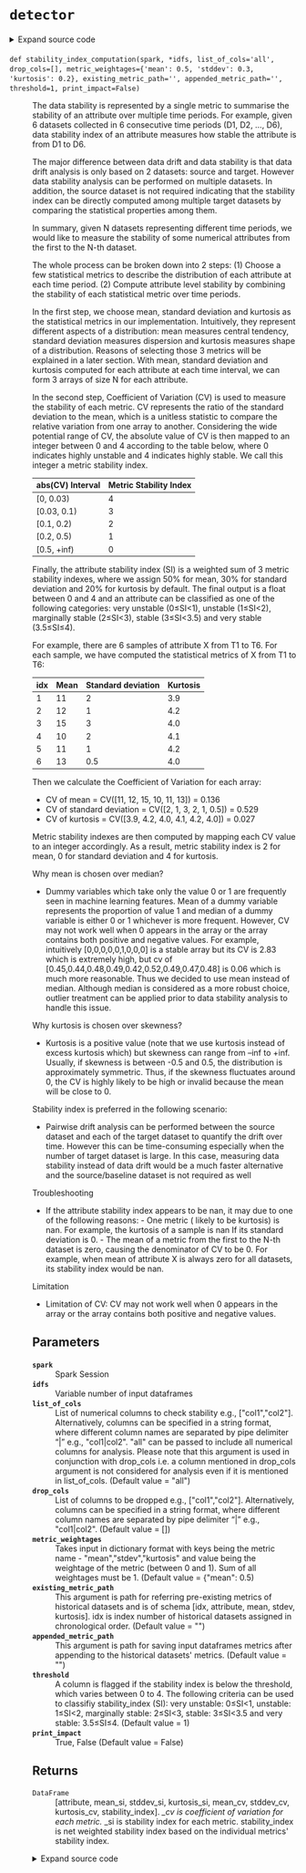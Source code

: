 # <code>detector</code>
<details class="source">
<summary>
<span>Expand source code</span>
</summary>
<pre>
```python
# coding=utf-8

from __future__ import division, print_function

import numpy as np
import pandas as pd
import pyspark
from loguru import logger
from pyspark.sql import SparkSession, DataFrame
from pyspark.sql import functions as F
from pyspark.sql import types as T
from scipy.stats import variation
import sympy as sp

from anovos.data_ingest.data_ingest import concatenate_dataset
from anovos.data_transformer.transformers import attribute_binning
from anovos.shared.utils import attributeType_segregation
from .distances import hellinger, psi, js_divergence, ks
from .validations import check_distance_method, check_list_of_columns


@check_distance_method
@check_list_of_columns
def statistics(
    spark: SparkSession,
    idf_target: DataFrame,
    idf_source: DataFrame,
    *,
    list_of_cols: list = "all",
    drop_cols: list = None,
    method_type: str = "PSI",
    bin_method: str = "equal_range",
    bin_size: int = 10,
    threshold: float = 0.1,
    pre_existing_source: bool = False,
    source_path: str = "NA",
    model_directory: str = "drift_statistics",
    print_impact: bool = False,
):
    """When the performance of a deployed machine learning model degrades in production, one potential reason is that
    the data used in training and prediction are not following the same distribution.

    Data drift mainly includes the following manifestations:

    - Covariate shift: training and test data follow different distributions. For example, An algorithm predicting
    income that is trained on younger population but tested on older population.
    - Prior probability shift: change of prior probability. For example in a spam classification problem,
    the proportion of spam emails changes from 0.2
    in training data to 0.6 in testing data.
    - Concept shift: the distribution of the target variable changes given fixed input values. For example in
    the same spam classification problem, emails tagged as spam in training data are more likely to be tagged
    as non-spam in testing data.

    In our module, we mainly focus on covariate shift detection.

    In summary, given 2 datasets, source and target datasets, we would like to quantify the drift of some numerical
    attributes from source to target datasets. The whole process can be broken down into 2 steps: (1) convert each
    attribute of interest in source and target datasets into source and target probability distributions. (2)
    calculate the statistical distance between source and target distributions for each attribute.

    In the first step, attribute_binning is firstly performed to bin the numerical attributes of the source dataset,
    which requires two input variables: bin_method and bin_size. The same binning method is applied on the target
    dataset to align two results. The probability distributions are computed by dividing the frequency of each bin by
    the total frequency.

    In the second step, 4 choices of statistical metrics are provided to measure the data drift of an attribute from
    source to target distribution: Population Stability Index (PSI), Jensen-Shannon Divergence (JSD),
    Hellinger Distance (HD) and Kolmogorov-Smirnov Distance (KS).

    They are calculated as below:
    For two discrete probability distributions *P=(p_1,…,p_k)* and *Q=(q_1,…,q_k),*

    ![https://raw.githubusercontent.com/anovos/anovos-docs/main/docs/assets/drift_stats_formulae.png](https://raw.githubusercontent.com/anovos/anovos-docs/main/docs/assets/drift_stats_formulae.png)

    A threshold can be set to flag out drifted attributes. If multiple statistical metrics have been calculated,
    an attribute will be marked as drifted if any of its statistical metric is larger than the threshold.

    This function can be used in many scenarios. For example:

    1. Attribute level data drift can be analysed together with the attribute importance of a machine learning model.
    The more important an attribute is, the more attention it needs to be given if drift presents.
    2. To analyse data drift over time, one can treat one dataset as the source / baseline dataset and multiple
    datasets as the target datasets. Drift analysis can be performed between the source dataset and each of the
    target dataset to quantify the drift over time.

    Parameters
    ----------
    spark
        Spark Session
    idf_target
        Input Dataframe
    idf_source
        Baseline/Source Dataframe. This argument is ignored if pre_existing_source is True.
    list_of_cols
        List of columns to check drift e.g., ["col1","col2"].
        Alternatively, columns can be specified in a string format,
        where different column names are separated by pipe delimiter “|” e.g., "col1|col2".
        "all" can be passed to include all (non-array) columns for analysis.
        Please note that this argument is used in conjunction with drop_cols i.e. a column mentioned in
        drop_cols argument is not considered for analysis even if it is mentioned in list_of_cols.
    drop_cols
        List of columns to be dropped e.g., ["col1","col2"].
        Alternatively, columns can be specified in a string format,
        where different column names are separated by pipe delimiter “|” e.g., "col1|col2".
    method_type
        PSI", "JSD", "HD", "KS","all".
        "all" can be passed to calculate all drift metrics.
        One or more methods can be passed in a form of list or string where different metrics are separated
        by pipe delimiter “|” e.g. ["PSI", "JSD"] or "PSI|JSD"
    bin_method
        equal_frequency", "equal_range".
        In "equal_range" method, each bin is of equal size/width and in "equal_frequency", each bin
        has equal no. of rows, though the width of bins may vary.
    bin_size
        Number of bins for creating histogram
    threshold
        A column is flagged if any drift metric is above the threshold.
    pre_existing_source
        Boolean argument – True or False. True if the drift_statistics folder (binning model &
        frequency counts for each attribute) exists already, False Otherwise.
    source_path
        If pre_existing_source is False, this argument can be used for saving the drift_statistics folder.
        The drift_statistics folder will have attribute_binning (binning model) & frequency_counts sub-folders.
        If pre_existing_source is True, this argument is path for referring the drift_statistics folder.
        Default "NA" for temporarily saving source dataset attribute_binning folder.
    model_directory
        If pre_existing_source is False, this argument can be used for saving the drift stats to folder.
        The default drift statics directory is drift_statistics folder will have attribute_binning
        If pre_existing_source is True, this argument is model_directory for referring the drift statistics dir.
        Default "drift_statistics" for temporarily saving source dataset attribute_binning folder.
    print_impact
        True, False
    spark
        type spark: SparkSession
    idf_target
        type idf_target: DataFrame
    idf_source
        type idf_source: DataFrame
    spark: SparkSession

    idf_target: DataFrame

    idf_source: DataFrame

    list_of_cols: list
         (Default value = "all")
    drop_cols: list
         (Default value = None)
    method_type: str
         (Default value = "PSI")
    bin_method: str
         (Default value = "equal_range")
    bin_size: int
         (Default value = 10)
    threshold: float
         (Default value = 0.1)
    pre_existing_source: bool
         (Default value = False)
    source_path: str
         (Default value = "NA")
    model_directory: str
         (Default value = "drift_statistics")
    print_impact: bool
         (Default value = False)

    Returns
    -------
    DataFrame
        [attribute, *metric, flagged]
        Number of columns will be dependent on method argument. There will be one column for each drift method/metric.

    """
    drop_cols = drop_cols or []
    num_cols = attributeType_segregation(idf_target.select(list_of_cols))[0]

    if not pre_existing_source:
        source_bin = attribute_binning(
            spark,
            idf_source,
            list_of_cols=num_cols,
            method_type=bin_method,
            bin_size=bin_size,
            pre_existing_model=False,
            model_path=source_path + "/" + model_directory,
        )
        source_bin.persist(pyspark.StorageLevel.MEMORY_AND_DISK).count()

    target_bin = attribute_binning(
        spark,
        idf_target,
        list_of_cols=num_cols,
        method_type=bin_method,
        bin_size=bin_size,
        pre_existing_model=True,
        model_path=source_path + "/" + model_directory,
    )

    target_bin.persist(pyspark.StorageLevel.MEMORY_AND_DISK).count()
    result = {"attribute": [], "flagged": []}

    for method in method_type:
        result[method] = []

    for i in list_of_cols:
        if pre_existing_source:
            x = spark.read.csv(
                source_path + "/" + model_directory + "/frequency_counts/" + i,
                header=True,
                inferSchema=True,
            )
        else:
            x = (
                source_bin.groupBy(i)
                .agg((F.count(i) / idf_source.count()).alias("p"))
                .fillna(-1)
            )
            x.coalesce(1).write.csv(
                source_path + "/" + model_directory + "/frequency_counts/" + i,
                header=True,
                mode="overwrite",
            )

        y = (
            target_bin.groupBy(i)
            .agg((F.count(i) / idf_target.count()).alias("q"))
            .fillna(-1)
        )

        xy = (
            x.join(y, i, "full_outer")
            .fillna(0.0001, subset=["p", "q"])
            .replace(0, 0.0001)
            .orderBy(i)
        )
        p = np.array(xy.select("p").rdd.flatMap(lambda x: x).collect())
        q = np.array(xy.select("q").rdd.flatMap(lambda x: x).collect())

        result["attribute"].append(i)
        counter = 0

        for idx, method in enumerate(method_type):
            drift_function = {
                "PSI": psi,
                "JSD": js_divergence,
                "HD": hellinger,
                "KS": ks,
            }
            metric = float(round(drift_function[method](p, q), 4))
            result[method].append(metric)
            if counter == 0:
                if metric > threshold:
                    result["flagged"].append(1)
                    counter = 1
            if (idx == (len(method_type) - 1)) & (counter == 0):
                result["flagged"].append(0)

    odf = (
        spark.createDataFrame(
            pd.DataFrame.from_dict(result, orient="index").transpose()
        )
        .select(["attribute"] + method_type + ["flagged"])
        .orderBy(F.desc("flagged"))
    )

    if print_impact:
        logger.info("All Attributes:")
        odf.show(len(list_of_cols))
        logger.info("Attributes meeting Data Drift threshold:")
        drift = odf.where(F.col("flagged") == 1)
        drift.show(drift.count())

    return odf


def stability_index_computation(
    spark,
    *idfs,
    list_of_cols="all",
    drop_cols=[],
    metric_weightages={"mean": 0.5, "stddev": 0.3, "kurtosis": 0.2},
    existing_metric_path="",
    appended_metric_path="",
    threshold=1,
    print_impact=False,
):
    """The data stability is represented by a single metric to summarise the stability of an attribute over multiple
    time periods. For example, given 6 datasets collected in 6 consecutive time periods (D1, D2, …, D6),
    data stability index of an attribute measures how stable the attribute is from D1 to D6.

    The major difference between data drift and data stability is that data drift analysis is only based on 2
    datasets: source and target. However data stability analysis can be performed on multiple datasets. In addition,
    the source dataset is not required indicating that the stability index can be directly computed among multiple
    target datasets by comparing the statistical properties among them.

    In summary, given N datasets representing different time periods, we would like to measure the stability of some
    numerical attributes from the first to the N-th dataset.

    The whole process can be broken down into 2 steps: (1) Choose a few statistical metrics to describe the
    distribution of each attribute at each time period. (2) Compute attribute level stability by combining the
    stability of each statistical metric over time periods.

    In the first step, we choose mean, standard deviation and kurtosis as the statistical metrics in our
    implementation. Intuitively, they represent different aspects of a distribution: mean measures central tendency,
    standard deviation measures dispersion and kurtosis measures shape of a distribution. Reasons of selecting those
    3 metrics will be explained in a later section. With mean, standard deviation and kurtosis computed for each
    attribute at each time interval, we can form 3 arrays of size N for each attribute.

    In the second step, Coefficient of Variation (CV) is used to measure the stability of each metric. CV represents
    the ratio of the standard deviation to the mean, which is a unitless statistic to compare the relative variation
    from one array to another. Considering the wide potential range of CV, the absolute value of CV is then mapped to
    an integer between 0 and 4 according to the table below, where 0 indicates highly unstable and 4 indicates highly
    stable. We call this integer a metric stability index.

    | abs(CV) Interval | Metric Stability Index |
    |------------------|------------------------|
    | [0, 0.03)        | 4                      |
    | [0.03, 0.1)      | 3                      |
    | [0.1, 0.2)       | 2                      |
    | [0.2, 0.5)       | 1                      |
    | [0.5, +inf)      | 0                      |


    Finally, the attribute stability index (SI) is a weighted sum of 3 metric stability indexes, where we assign 50%
    for mean, 30% for standard deviation and 20% for kurtosis by default. The final output is a float between 0 and 4 and an
    attribute can be classified as one of the following categories: very unstable (0≤SI<1), unstable (1≤SI<2),
    marginally stable (2≤SI<3), stable (3≤SI<3.5) and very stable (3.5≤SI≤4).

    For example, there are 6 samples of attribute X from T1 to T6. For each sample, we have computed the statistical
    metrics of X from T1 to T6:

    | idx | Mean | Standard deviation | Kurtosis |
    |-----|------|--------------------|----------|
    | 1   | 11   | 2                  | 3.9      |
    | 2   | 12   | 1                  | 4.2      |
    | 3   | 15   | 3                  | 4.0      |
    | 4   | 10   | 2                  | 4.1      |
    | 5   | 11   | 1                  | 4.2      |
    | 6   | 13   | 0.5                | 4.0      |

    Then we calculate the Coefficient of Variation for each array:

    - CV of mean = CV([11, 12, 15, 10, 11, 13]) = 0.136
    - CV of standard deviation = CV([2, 1, 3, 2, 1, 0.5]) = 0.529
    - CV of kurtosis = CV([3.9, 4.2, 4.0, 4.1, 4.2, 4.0]) = 0.027

    Metric stability indexes are then computed by mapping each CV value to an integer accordingly. As a result,
    metric stability index is 2 for mean, 0 for standard deviation and 4 for kurtosis.

    Why mean is chosen over median?

    - Dummy variables which take only the value 0 or 1 are frequently seen in machine learning features. Mean of a
    dummy variable represents the proportion of value 1 and median of a dummy variable is either 0 or 1 whichever is
    more frequent. However, CV may not work well when 0 appears in the array or the array contains both positive and
    negative values. For example, intuitively [0,0,0,0,0,1,0,0,0] is a stable array but its CV is 2.83 which is
    extremely high, but cv of [0.45,0.44,0.48,0.49,0.42,0.52,0.49,0.47,0.48] is 0.06 which is much more reasonable.
    Thus we decided to use mean instead of median. Although median is considered as a more robust choice,
    outlier treatment can be applied prior to data stability analysis to handle this issue.

    Why kurtosis is chosen over skewness?

    - Kurtosis is a positive value (note that we use kurtosis instead of excess kurtosis which) but skewness can
    range from –inf to +inf. Usually, if skewness is between -0.5 and 0.5, the distribution is approximately
    symmetric. Thus, if the skewness fluctuates around 0, the CV is highly likely to be high or invalid because the
    mean will be close to 0.

    Stability index is preferred in the following scenario:

    - Pairwise drift analysis can be performed between the source dataset and each of the target dataset to quantify
    the drift over time. However this can be time-consuming especially when the number of target dataset is large. In
    this case, measuring data stability instead of data drift would be a much faster alternative and the
    source/baseline dataset is not required as well

    Troubleshooting

    - If the attribute stability index appears to be nan, it may due to one of the following reasons: - One metric (
    likely to be kurtosis) is nan. For example, the kurtosis of a sample is nan If its standard deviation is 0. - The
    mean of a metric from the first to the N-th dataset is zero, causing the denominator of CV to be 0. For example,
    when mean of attribute X is always zero for all datasets, its stability index would be nan.

    Limitation

    - Limitation of CV: CV may not work well when 0 appears in the array or the array contains both positive and
    negative values.

    Parameters
    ----------
    spark
        Spark Session
    idfs
        Variable number of input dataframes
    list_of_cols
        List of numerical columns to check stability e.g., ["col1","col2"].
        Alternatively, columns can be specified in a string format,
        where different column names are separated by pipe delimiter “|” e.g., "col1|col2".
        "all" can be passed to include all numerical columns for analysis.
        Please note that this argument is used in conjunction with drop_cols i.e. a column mentioned in
        drop_cols argument is not considered for analysis even if it is mentioned in list_of_cols. (Default value = "all")
    drop_cols
        List of columns to be dropped e.g., ["col1","col2"].
        Alternatively, columns can be specified in a string format,
        where different column names are separated by pipe delimiter “|” e.g., "col1|col2". (Default value = [])
    metric_weightages
        Takes input in dictionary format with keys being the metric name - "mean","stdev","kurtosis"
        and value being the weightage of the metric (between 0 and 1). Sum of all weightages must be 1.
         (Default value = {"mean": 0.5)
    existing_metric_path
        This argument is path for referring pre-existing metrics of historical datasets and is
        of schema [idx, attribute, mean, stdev, kurtosis].
        idx is index number of historical datasets assigned in chronological order. (Default value = "")
    appended_metric_path
        This argument is path for saving input dataframes metrics after appending to the
        historical datasets' metrics. (Default value = "")
    threshold
        A column is flagged if the stability index is below the threshold, which varies between 0 to 4.
        The following criteria can be used to classifiy stability_index (SI): very unstable: 0≤SI<1,
        unstable: 1≤SI<2, marginally stable: 2≤SI<3, stable: 3≤SI<3.5 and very stable: 3.5≤SI≤4. (Default value = 1)
    print_impact
        True, False (Default value = False)


    Returns
    -------
    DataFrame
        [attribute, mean_si, stddev_si, kurtosis_si, mean_cv, stddev_cv, kurtosis_cv, stability_index].
        *_cv is coefficient of variation for each metric. *_si is stability index for each metric.
        stability_index is net weighted stability index based on the individual metrics' stability index.

    """

    num_cols = attributeType_segregation(idfs[0])[0]
    if list_of_cols == "all":
        list_of_cols = num_cols
    if isinstance(list_of_cols, str):
        list_of_cols = [x.strip() for x in list_of_cols.split("|")]
    if isinstance(drop_cols, str):
        drop_cols = [x.strip() for x in drop_cols.split("|")]

    list_of_cols = list(set([e for e in list_of_cols if e not in drop_cols]))

    if any(x not in num_cols for x in list_of_cols) | (len(list_of_cols) == 0):
        raise TypeError("Invalid input for Column(s)")

    if (
        round(
            metric_weightages.get("mean", 0)
            + metric_weightages.get("stddev", 0)
            + metric_weightages.get("kurtosis", 0),
            3,
        )
        != 1
    ):
        raise ValueError(
            "Invalid input for metric weightages. Either metric name is incorrect or sum of metric weightages is not 1.0"
        )

    if existing_metric_path:
        existing_metric_df = spark.read.csv(
            existing_metric_path, header=True, inferSchema=True
        )
        dfs_count = existing_metric_df.select(F.max(F.col("idx"))).first()[0]
    else:
        schema = T.StructType(
            [
                T.StructField("idx", T.IntegerType(), True),
                T.StructField("attribute", T.StringType(), True),
                T.StructField("mean", T.DoubleType(), True),
                T.StructField("stddev", T.DoubleType(), True),
                T.StructField("kurtosis", T.DoubleType(), True),
            ]
        )
        existing_metric_df = spark.sparkContext.emptyRDD().toDF(schema)
        dfs_count = 0

    metric_ls = []
    for idf in idfs:
        for i in list_of_cols:
            mean, stddev, kurtosis = idf.select(
                F.mean(i), F.stddev(i), F.kurtosis(i)
            ).first()
            metric_ls.append(
                [dfs_count + 1, i, mean, stddev, kurtosis + 3.0 if kurtosis else None]
            )
        dfs_count += 1

    new_metric_df = spark.createDataFrame(
        metric_ls, schema=("idx", "attribute", "mean", "stddev", "kurtosis")
    )
    appended_metric_df = concatenate_dataset(existing_metric_df, new_metric_df)

    if appended_metric_path:
        appended_metric_df.coalesce(1).write.csv(
            appended_metric_path, header=True, mode="overwrite"
        )

    result = []
    for i in list_of_cols:
        i_output = [i]
        for metric in ["mean", "stddev", "kurtosis"]:
            metric_stats = (
                appended_metric_df.where(F.col("attribute") == i)
                .orderBy("idx")
                .select(metric)
                .fillna(np.nan)
                .rdd.flatMap(list)
                .collect()
            )
            metric_cv = round(float(variation([a for a in metric_stats])), 4) or None
            i_output.append(metric_cv)
        result.append(i_output)

    schema = T.StructType(
        [
            T.StructField("attribute", T.StringType(), True),
            T.StructField("mean_cv", T.FloatType(), True),
            T.StructField("stddev_cv", T.FloatType(), True),
            T.StructField("kurtosis_cv", T.FloatType(), True),
        ]
    )

    odf = spark.createDataFrame(result, schema=schema)

    def score_cv(cv, thresholds=[0.03, 0.1, 0.2, 0.5]):
        """

        Parameters
        ----------
        cv

        thresholds

        Returns
        -------

        """
        if cv is None:
            return None
        else:
            cv = abs(cv)
            stability_index = [4, 3, 2, 1, 0]
            for i, thresh in enumerate(thresholds):
                if cv < thresh:
                    return stability_index[i]
            return stability_index[-1]

    f_score_cv = F.udf(score_cv, T.IntegerType())

    odf = (
        odf.replace(np.nan, None)
        .withColumn("mean_si", f_score_cv(F.col("mean_cv")))
        .withColumn("stddev_si", f_score_cv(F.col("stddev_cv")))
        .withColumn("kurtosis_si", f_score_cv(F.col("kurtosis_cv")))
        .withColumn(
            "stability_index",
            F.round(
                (
                    F.col("mean_si") * metric_weightages.get("mean", 0)
                    + F.col("stddev_si") * metric_weightages.get("stddev", 0)
                    + F.col("kurtosis_si") * metric_weightages.get("kurtosis", 0)
                ),
                4,
            ),
        )
        .withColumn(
            "flagged",
            F.when(
                (F.col("stability_index") < threshold)
                | (F.col("stability_index").isNull()),
                1,
            ).otherwise(0),
        )
    )

    if print_impact:
        logger.info("All Attributes:")
        odf.show(len(list_of_cols))
        logger.info("Potential Unstable Attributes:")
        unstable = odf.where(F.col("flagged") == 1)
        unstable.show(unstable.count())

    return odf


def feature_stability_estimation(
    spark,
    attribute_stats,
    attribute_transformation,
    metric_weightages={"mean": 0.5, "stddev": 0.3, "kurtosis": 0.2},
    threshold=1,
    print_impact=False,
):
    """
    This function is able to estimate the stability index of a new feature composed of certain attributes whose
    stability metrics are known. For example, the new feature F can be expressed as F = g(X1, X2, …, Xn),
    where X1, X2, …, Xn represent different attributes and g represents the transformation function.
    The most straightforward way is to generate the new feature for all periods and calculate its stability index.
    However, it requires reading all historical data again which can be unrealistic for large datasets.
    Thus, the objective of this function is to estimate feature stability index without reading historical data.

    One example can be the following scenario: we have attributes A and B, we have their respective stability
    statistics from T1 to T7. At T7 we realise we need to generate a new feature: A/B, but we don’t have
    statistics metrics of A/B from T1 to T6 and this is where this function can be applied to generate an
    estimation without reading datasets from T1 to T6.

    The estimation can be broken down into 3 steps.
    1. Estimate mean and stddev for the new feature based on attribute metrics (no existing resource found to
    estimate Feature kurtosis). Estimated mean and stddev are generated for each time period using the
    formula below according to [1]:
    ![feature_stability_formulae.png](https://raw.githubusercontent.com/anovos/anovos-docs/main/docs/assets/feature_stability_formulae.png)
    2. Calculate Coefficient of variation (CV) for estimated feature mean and stddev. Each CV can be then mapped
    to an integer between 0 and 4 to generate the metric stability index.
    3. Similar to the attribute stability index, each metric is assigned a weightage between 0 and 1, where the
    default values are 50 for mean, 30% for standard deviation and 20% for kurtosis. Because we are unable to
    generate kurtosis stability index, its minimum and maximum possible values (0 and 4) are used to output a
    range for global stability index (GSI):
        * Lower bound of GSI = 0.5∗mean stability index + 0.3∗stddev stability index + 0.2 ∗ 𝟎
        * Upper bound of GSI = 0.5∗mean stability index + 0.3∗stddev stability index + 0.2 ∗ 𝟒

    [1] Benaroya, H., Han, S. M., & Nagurka, M. (2005). Probability models in engineering and science (Vol. 192, pp. 168-169). CRC press.

    Parameters
    ----------
    spark
        Spark Session
    attribute_stats
        Spark dataframe. The intermediate dataframe saved by running function
        stabilityIndex_computation with schema [idx, attribute, mean, stddev, kurtosis].
        It should contain all the attributes used in argument attribute_transformation.
    attribute_transformation
        Takes input in dictionary format: each key-value combination represents one
        new feature. Each key is a string containing all the attributes involved in
        the new feature seperated by '|'. Each value is the transformation of the
        attributes in string. For example, {'X|Y|Z': 'X**2+Y/Z', 'A': 'log(A)'}
    metric_weightages
        Takes input in dictionary format with keys being the metric name - "mean","stdev","kurtosis"
        and value being the weightage of the metric (between 0 and 1). Sum of all weightages must be 1. (Default value = {"mean": 0.5)
    threshold
        A column is flagged if the stability index is below the threshold, which varies between 0 and 4.
        The following criteria can be used to classify stability_index (SI): very unstable: 0≤SI<1,
        unstable: 1≤SI<2, marginally stable: 2≤SI<3, stable: 3≤SI<3.5 and very stable: 3.5≤SI≤4. (Default value = 1)
    print_impact
        True, False (Default value = False)

    Returns
    -------
    DataFrame
        [feature_formula, mean_cv, stddev_cv, mean_si, stddev_si, stability_index_lower_bound,
        stability_index_upper_bound, flagged_lower, flagged_upper].
        *_cv is coefficient of variation for each metric. *_si is stability index for each metric.
        stability_index_lower_bound and stability_index_upper_bound form a range for estimated stability index.
        flagged_lower and flagged_upper indicate whether the feature is potentially unstable based on the lower
        and upper bounds for stability index.

    """

    def stats_estimation(attributes, transformation, mean, stddev):
        """

        Parameters
        ----------
        attributes

        transformation

        mean

        stddev


        Returns
        -------

        """
        attribute_means = list(zip(attributes, mean))
        first_dev = []
        second_dev = []
        est_mean = 0
        est_var = 0
        for attr, s in zip(attributes, stddev):
            first_dev = sp.diff(transformation, attr)
            second_dev = sp.diff(transformation, attr, 2)

            est_mean += s**2 * second_dev.subs(attribute_means) / 2
            est_var += s**2 * (first_dev.subs(attribute_means)) ** 2

        transformation = sp.parse_expr(transformation)
        est_mean += transformation.subs(attribute_means)

        return [float(est_mean), float(est_var)]

    f_stats_estimation = F.udf(stats_estimation, T.ArrayType(T.FloatType()))

    index = (
        attribute_stats.select("idx")
        .distinct()
        .orderBy("idx")
        .rdd.flatMap(list)
        .collect()
    )
    attribute_names = list(attribute_transformation.keys())
    transformations = list(attribute_transformation.values())

    feature_metric = []
    for attributes, transformation in zip(attribute_names, transformations):
        attributes = [x.strip() for x in attributes.split("|")]
        for idx in index:
            attr_mean_list, attr_stddev_list = [], []
            for attr in attributes:
                df_temp = attribute_stats.where(
                    (F.col("idx") == idx) & (F.col("attribute") == attr)
                )
                if df_temp.count() == 0:
                    raise TypeError(
                        "Invalid input for attribute_stats: all involved attributes must have available statistics across all time periods (idx)"
                    )
                attr_mean_list.append(
                    df_temp.select("mean").rdd.flatMap(lambda x: x).collect()[0]
                )
                attr_stddev_list.append(
                    df_temp.select("stddev").rdd.flatMap(lambda x: x).collect()[0]
                )
            feature_metric.append(
                [idx, transformation, attributes, attr_mean_list, attr_stddev_list]
            )

    schema = T.StructType(
        [
            T.StructField("idx", T.IntegerType(), True),
            T.StructField("transformation", T.StringType(), True),
            T.StructField("attributes", T.ArrayType(T.StringType()), True),
            T.StructField("attr_mean_list", T.ArrayType(T.FloatType()), True),
            T.StructField("attr_stddev_list", T.ArrayType(T.FloatType()), True),
        ]
    )

    df_feature_metric = (
        spark.createDataFrame(feature_metric, schema=schema)
        .withColumn(
            "est_feature_stats",
            f_stats_estimation(
                "attributes", "transformation", "attr_mean_list", "attr_stddev_list"
            ),
        )
        .withColumn("est_feature_mean", F.col("est_feature_stats")[0])
        .withColumn("est_feature_stddev", F.sqrt(F.col("est_feature_stats")[1]))
        .select(
            "idx",
            "attributes",
            "transformation",
            "est_feature_mean",
            "est_feature_stddev",
        )
    )

    output = []
    for idx, i in enumerate(transformations):
        i_output = [i]
        for metric in ["est_feature_mean", "est_feature_stddev"]:
            metric_stats = (
                df_feature_metric.where(F.col("transformation") == i)
                .orderBy("idx")
                .select(metric)
                .fillna(np.nan)
                .rdd.flatMap(list)
                .collect()
            )
            metric_cv = round(float(variation([a for a in metric_stats])), 4) or None
            i_output.append(metric_cv)
        output.append(i_output)

    schema = T.StructType(
        [
            T.StructField("feature_formula", T.StringType(), True),
            T.StructField("mean_cv", T.FloatType(), True),
            T.StructField("stddev_cv", T.FloatType(), True),
        ]
    )

    odf = spark.createDataFrame(output, schema=schema)

    def score_cv(cv, thresholds=[0.03, 0.1, 0.2, 0.5]):
        """

        Parameters
        ----------
        cv

        thresholds

        Returns
        -------

        """
        if cv is None:
            return None
        else:
            cv = abs(cv)
            stability_index = [4, 3, 2, 1, 0]
            for i, thresh in enumerate(thresholds):
                if cv < thresh:
                    return stability_index[i]
            return stability_index[-1]

    f_score_cv = F.udf(score_cv, T.IntegerType())

    odf = (
        odf.replace(np.nan, None)
        .withColumn("mean_si", f_score_cv(F.col("mean_cv")))
        .withColumn("stddev_si", f_score_cv(F.col("stddev_cv")))
        .withColumn(
            "stability_index_lower_bound",
            F.round(
                F.col("mean_si") * metric_weightages.get("mean", 0)
                + F.col("stddev_si") * metric_weightages.get("stddev", 0),
                4,
            ),
        )
        .withColumn(
            "stability_index_upper_bound",
            F.round(
                F.col("stability_index_lower_bound")
                + 4 * metric_weightages.get("kurtosis", 0),
                4,
            ),
        )
        .withColumn(
            "flagged_lower",
            F.when(
                (F.col("stability_index_lower_bound") < threshold)
                | (F.col("stability_index_lower_bound").isNull()),
                1,
            ).otherwise(0),
        )
        .withColumn(
            "flagged_upper",
            F.when(
                (F.col("stability_index_upper_bound") < threshold)
                | (F.col("stability_index_upper_bound").isNull()),
                1,
            ).otherwise(0),
        )
    )

    if print_impact:
        logger.info("All Features:")
        odf.show(len(attribute_names), False)
        logger.info(
            "Potential Unstable Features Identified by Both Lower and Upper Bounds:"
        )
        unstable = odf.where(F.col("flagged_upper") == 1)
        unstable.show(unstable.count())

    return odf
```
</pre>
</details>
## Functions
<dl>
<dt id="anovos.drift.detector.feature_stability_estimation"><code class="name flex hljs csharp">
<span class="k">def</span> <span class="nf"><span class="ident">feature_stability_estimation</span></span>(<span class="n">spark, attribute_stats, attribute_transformation, metric_weightages={'mean': 0.5, 'stddev': 0.3, 'kurtosis': 0.2}, threshold=1, print_impact=False)</span>
</code></dt>
<dd>
<div class="desc"><p>This function is able to estimate the stability index of a new feature composed of certain attributes whose
stability metrics are known. For example, the new feature F can be expressed as F = g(X1, X2, …, Xn),
where X1, X2, …, Xn represent different attributes and g represents the transformation function.
The most straightforward way is to generate the new feature for all periods and calculate its stability index.
However, it requires reading all historical data again which can be unrealistic for large datasets.
Thus, the objective of this function is to estimate feature stability index without reading historical data.</p>
<p>One example can be the following scenario: we have attributes A and B, we have their respective stability
statistics from T1 to T7. At T7 we realise we need to generate a new feature: A/B, but we don’t have
statistics metrics of A/B from T1 to T6 and this is where this function can be applied to generate an
estimation without reading datasets from T1 to T6.</p>
<p>The estimation can be broken down into 3 steps.
1. Estimate mean and stddev for the new feature based on attribute metrics (no existing resource found to
estimate Feature kurtosis). Estimated mean and stddev are generated for each time period using the
formula below according to [1]:
<img alt="feature_stability_formulae.png" src="https://raw.githubusercontent.com/anovos/anovos-docs/main/docs/assets/feature_stability_formulae.png">
2. Calculate Coefficient of variation (CV) for estimated feature mean and stddev. Each CV can be then mapped
to an integer between 0 and 4 to generate the metric stability index.
3. Similar to the attribute stability index, each metric is assigned a weightage between 0 and 1, where the
default values are 50 for mean, 30% for standard deviation and 20% for kurtosis. Because we are unable to
generate kurtosis stability index, its minimum and maximum possible values (0 and 4) are used to output a
range for global stability index (GSI):
* Lower bound of GSI = 0.5∗mean stability index + 0.3∗stddev stability index + 0.2 ∗ 𝟎
* Upper bound of GSI = 0.5∗mean stability index + 0.3∗stddev stability index + 0.2 ∗ 𝟒</p>
<p>[1] Benaroya, H., Han, S. M., &amp; Nagurka, M. (2005). Probability models in engineering and science (Vol. 192, pp. 168-169). CRC press.</p>
<h2 id="parameters">Parameters</h2>
<dl>
<dt><strong><code>spark</code></strong></dt>
<dd>Spark Session</dd>
<dt><strong><code>attribute_stats</code></strong></dt>
<dd>Spark dataframe. The intermediate dataframe saved by running function
stabilityIndex_computation with schema [idx, attribute, mean, stddev, kurtosis].
It should contain all the attributes used in argument attribute_transformation.</dd>
<dt><strong><code>attribute_transformation</code></strong></dt>
<dd>Takes input in dictionary format: each key-value combination represents one
new feature. Each key is a string containing all the attributes involved in
the new feature seperated by '|'. Each value is the transformation of the
attributes in string. For example, {'X|Y|Z': 'X**2+Y/Z', 'A': 'log(A)'}</dd>
<dt><strong><code>metric_weightages</code></strong></dt>
<dd>Takes input in dictionary format with keys being the metric name - "mean","stdev","kurtosis"
and value being the weightage of the metric (between 0 and 1). Sum of all weightages must be 1. (Default value = {"mean": 0.5)</dd>
<dt><strong><code>threshold</code></strong></dt>
<dd>A column is flagged if the stability index is below the threshold, which varies between 0 and 4.
The following criteria can be used to classify stability_index (SI): very unstable: 0≤SI&lt;1,
unstable: 1≤SI&lt;2, marginally stable: 2≤SI&lt;3, stable: 3≤SI&lt;3.5 and very stable: 3.5≤SI≤4. (Default value = 1)</dd>
<dt><strong><code>print_impact</code></strong></dt>
<dd>True, False (Default value = False)</dd>
</dl>
<h2 id="returns">Returns</h2>
<dl>
<dt><code>DataFrame</code></dt>
<dd>[feature_formula, mean_cv, stddev_cv, mean_si, stddev_si, stability_index_lower_bound,
stability_index_upper_bound, flagged_lower, flagged_upper].
<em>_cv is coefficient of variation for each metric. </em>_si is stability index for each metric.
stability_index_lower_bound and stability_index_upper_bound form a range for estimated stability index.
flagged_lower and flagged_upper indicate whether the feature is potentially unstable based on the lower
and upper bounds for stability index.</dd>
</dl></div>
<details class="source">
<summary>
<span>Expand source code</span>
</summary>
<pre>
```python
def feature_stability_estimation(
    spark,
    attribute_stats,
    attribute_transformation,
    metric_weightages={"mean": 0.5, "stddev": 0.3, "kurtosis": 0.2},
    threshold=1,
    print_impact=False,
):
    """
    This function is able to estimate the stability index of a new feature composed of certain attributes whose
    stability metrics are known. For example, the new feature F can be expressed as F = g(X1, X2, …, Xn),
    where X1, X2, …, Xn represent different attributes and g represents the transformation function.
    The most straightforward way is to generate the new feature for all periods and calculate its stability index.
    However, it requires reading all historical data again which can be unrealistic for large datasets.
    Thus, the objective of this function is to estimate feature stability index without reading historical data.

    One example can be the following scenario: we have attributes A and B, we have their respective stability
    statistics from T1 to T7. At T7 we realise we need to generate a new feature: A/B, but we don’t have
    statistics metrics of A/B from T1 to T6 and this is where this function can be applied to generate an
    estimation without reading datasets from T1 to T6.

    The estimation can be broken down into 3 steps.
    1. Estimate mean and stddev for the new feature based on attribute metrics (no existing resource found to
    estimate Feature kurtosis). Estimated mean and stddev are generated for each time period using the
    formula below according to [1]:
    ![feature_stability_formulae.png](https://raw.githubusercontent.com/anovos/anovos-docs/main/docs/assets/feature_stability_formulae.png)
    2. Calculate Coefficient of variation (CV) for estimated feature mean and stddev. Each CV can be then mapped
    to an integer between 0 and 4 to generate the metric stability index.
    3. Similar to the attribute stability index, each metric is assigned a weightage between 0 and 1, where the
    default values are 50 for mean, 30% for standard deviation and 20% for kurtosis. Because we are unable to
    generate kurtosis stability index, its minimum and maximum possible values (0 and 4) are used to output a
    range for global stability index (GSI):
        * Lower bound of GSI = 0.5∗mean stability index + 0.3∗stddev stability index + 0.2 ∗ 𝟎
        * Upper bound of GSI = 0.5∗mean stability index + 0.3∗stddev stability index + 0.2 ∗ 𝟒

    [1] Benaroya, H., Han, S. M., & Nagurka, M. (2005). Probability models in engineering and science (Vol. 192, pp. 168-169). CRC press.

    Parameters
    ----------
    spark
        Spark Session
    attribute_stats
        Spark dataframe. The intermediate dataframe saved by running function
        stabilityIndex_computation with schema [idx, attribute, mean, stddev, kurtosis].
        It should contain all the attributes used in argument attribute_transformation.
    attribute_transformation
        Takes input in dictionary format: each key-value combination represents one
        new feature. Each key is a string containing all the attributes involved in
        the new feature seperated by '|'. Each value is the transformation of the
        attributes in string. For example, {'X|Y|Z': 'X**2+Y/Z', 'A': 'log(A)'}
    metric_weightages
        Takes input in dictionary format with keys being the metric name - "mean","stdev","kurtosis"
        and value being the weightage of the metric (between 0 and 1). Sum of all weightages must be 1. (Default value = {"mean": 0.5)
    threshold
        A column is flagged if the stability index is below the threshold, which varies between 0 and 4.
        The following criteria can be used to classify stability_index (SI): very unstable: 0≤SI<1,
        unstable: 1≤SI<2, marginally stable: 2≤SI<3, stable: 3≤SI<3.5 and very stable: 3.5≤SI≤4. (Default value = 1)
    print_impact
        True, False (Default value = False)

    Returns
    -------
    DataFrame
        [feature_formula, mean_cv, stddev_cv, mean_si, stddev_si, stability_index_lower_bound,
        stability_index_upper_bound, flagged_lower, flagged_upper].
        *_cv is coefficient of variation for each metric. *_si is stability index for each metric.
        stability_index_lower_bound and stability_index_upper_bound form a range for estimated stability index.
        flagged_lower and flagged_upper indicate whether the feature is potentially unstable based on the lower
        and upper bounds for stability index.

    """

    def stats_estimation(attributes, transformation, mean, stddev):
        """

        Parameters
        ----------
        attributes

        transformation

        mean

        stddev


        Returns
        -------

        """
        attribute_means = list(zip(attributes, mean))
        first_dev = []
        second_dev = []
        est_mean = 0
        est_var = 0
        for attr, s in zip(attributes, stddev):
            first_dev = sp.diff(transformation, attr)
            second_dev = sp.diff(transformation, attr, 2)

            est_mean += s**2 * second_dev.subs(attribute_means) / 2
            est_var += s**2 * (first_dev.subs(attribute_means)) ** 2

        transformation = sp.parse_expr(transformation)
        est_mean += transformation.subs(attribute_means)

        return [float(est_mean), float(est_var)]

    f_stats_estimation = F.udf(stats_estimation, T.ArrayType(T.FloatType()))

    index = (
        attribute_stats.select("idx")
        .distinct()
        .orderBy("idx")
        .rdd.flatMap(list)
        .collect()
    )
    attribute_names = list(attribute_transformation.keys())
    transformations = list(attribute_transformation.values())

    feature_metric = []
    for attributes, transformation in zip(attribute_names, transformations):
        attributes = [x.strip() for x in attributes.split("|")]
        for idx in index:
            attr_mean_list, attr_stddev_list = [], []
            for attr in attributes:
                df_temp = attribute_stats.where(
                    (F.col("idx") == idx) & (F.col("attribute") == attr)
                )
                if df_temp.count() == 0:
                    raise TypeError(
                        "Invalid input for attribute_stats: all involved attributes must have available statistics across all time periods (idx)"
                    )
                attr_mean_list.append(
                    df_temp.select("mean").rdd.flatMap(lambda x: x).collect()[0]
                )
                attr_stddev_list.append(
                    df_temp.select("stddev").rdd.flatMap(lambda x: x).collect()[0]
                )
            feature_metric.append(
                [idx, transformation, attributes, attr_mean_list, attr_stddev_list]
            )

    schema = T.StructType(
        [
            T.StructField("idx", T.IntegerType(), True),
            T.StructField("transformation", T.StringType(), True),
            T.StructField("attributes", T.ArrayType(T.StringType()), True),
            T.StructField("attr_mean_list", T.ArrayType(T.FloatType()), True),
            T.StructField("attr_stddev_list", T.ArrayType(T.FloatType()), True),
        ]
    )

    df_feature_metric = (
        spark.createDataFrame(feature_metric, schema=schema)
        .withColumn(
            "est_feature_stats",
            f_stats_estimation(
                "attributes", "transformation", "attr_mean_list", "attr_stddev_list"
            ),
        )
        .withColumn("est_feature_mean", F.col("est_feature_stats")[0])
        .withColumn("est_feature_stddev", F.sqrt(F.col("est_feature_stats")[1]))
        .select(
            "idx",
            "attributes",
            "transformation",
            "est_feature_mean",
            "est_feature_stddev",
        )
    )

    output = []
    for idx, i in enumerate(transformations):
        i_output = [i]
        for metric in ["est_feature_mean", "est_feature_stddev"]:
            metric_stats = (
                df_feature_metric.where(F.col("transformation") == i)
                .orderBy("idx")
                .select(metric)
                .fillna(np.nan)
                .rdd.flatMap(list)
                .collect()
            )
            metric_cv = round(float(variation([a for a in metric_stats])), 4) or None
            i_output.append(metric_cv)
        output.append(i_output)

    schema = T.StructType(
        [
            T.StructField("feature_formula", T.StringType(), True),
            T.StructField("mean_cv", T.FloatType(), True),
            T.StructField("stddev_cv", T.FloatType(), True),
        ]
    )

    odf = spark.createDataFrame(output, schema=schema)

    def score_cv(cv, thresholds=[0.03, 0.1, 0.2, 0.5]):
        """

        Parameters
        ----------
        cv

        thresholds

        Returns
        -------

        """
        if cv is None:
            return None
        else:
            cv = abs(cv)
            stability_index = [4, 3, 2, 1, 0]
            for i, thresh in enumerate(thresholds):
                if cv < thresh:
                    return stability_index[i]
            return stability_index[-1]

    f_score_cv = F.udf(score_cv, T.IntegerType())

    odf = (
        odf.replace(np.nan, None)
        .withColumn("mean_si", f_score_cv(F.col("mean_cv")))
        .withColumn("stddev_si", f_score_cv(F.col("stddev_cv")))
        .withColumn(
            "stability_index_lower_bound",
            F.round(
                F.col("mean_si") * metric_weightages.get("mean", 0)
                + F.col("stddev_si") * metric_weightages.get("stddev", 0),
                4,
            ),
        )
        .withColumn(
            "stability_index_upper_bound",
            F.round(
                F.col("stability_index_lower_bound")
                + 4 * metric_weightages.get("kurtosis", 0),
                4,
            ),
        )
        .withColumn(
            "flagged_lower",
            F.when(
                (F.col("stability_index_lower_bound") < threshold)
                | (F.col("stability_index_lower_bound").isNull()),
                1,
            ).otherwise(0),
        )
        .withColumn(
            "flagged_upper",
            F.when(
                (F.col("stability_index_upper_bound") < threshold)
                | (F.col("stability_index_upper_bound").isNull()),
                1,
            ).otherwise(0),
        )
    )

    if print_impact:
        logger.info("All Features:")
        odf.show(len(attribute_names), False)
        logger.info(
            "Potential Unstable Features Identified by Both Lower and Upper Bounds:"
        )
        unstable = odf.where(F.col("flagged_upper") == 1)
        unstable.show(unstable.count())

    return odf
```
</pre>
</details>
</dd>
<dt id="anovos.drift.detector.stability_index_computation"><code class="name flex hljs csharp">
<span class="k">def</span> <span class="nf"><span class="ident">stability_index_computation</span></span>(<span class="n">spark, *idfs, list_of_cols='all', drop_cols=[], metric_weightages={'mean': 0.5, 'stddev': 0.3, 'kurtosis': 0.2}, existing_metric_path='', appended_metric_path='', threshold=1, print_impact=False)</span>
</code></dt>
<dd>
<div class="desc"><p>The data stability is represented by a single metric to summarise the stability of an attribute over multiple
time periods. For example, given 6 datasets collected in 6 consecutive time periods (D1, D2, …, D6),
data stability index of an attribute measures how stable the attribute is from D1 to D6.</p>
<p>The major difference between data drift and data stability is that data drift analysis is only based on 2
datasets: source and target. However data stability analysis can be performed on multiple datasets. In addition,
the source dataset is not required indicating that the stability index can be directly computed among multiple
target datasets by comparing the statistical properties among them.</p>
<p>In summary, given N datasets representing different time periods, we would like to measure the stability of some
numerical attributes from the first to the N-th dataset.</p>
<p>The whole process can be broken down into 2 steps: (1) Choose a few statistical metrics to describe the
distribution of each attribute at each time period. (2) Compute attribute level stability by combining the
stability of each statistical metric over time periods.</p>
<p>In the first step, we choose mean, standard deviation and kurtosis as the statistical metrics in our
implementation. Intuitively, they represent different aspects of a distribution: mean measures central tendency,
standard deviation measures dispersion and kurtosis measures shape of a distribution. Reasons of selecting those
3 metrics will be explained in a later section. With mean, standard deviation and kurtosis computed for each
attribute at each time interval, we can form 3 arrays of size N for each attribute.</p>
<p>In the second step, Coefficient of Variation (CV) is used to measure the stability of each metric. CV represents
the ratio of the standard deviation to the mean, which is a unitless statistic to compare the relative variation
from one array to another. Considering the wide potential range of CV, the absolute value of CV is then mapped to
an integer between 0 and 4 according to the table below, where 0 indicates highly unstable and 4 indicates highly
stable. We call this integer a metric stability index.</p>
<table>
<thead>
<tr>
<th>abs(CV) Interval</th>
<th>Metric Stability Index</th>
</tr>
</thead>
<tbody>
<tr>
<td>[0, 0.03)</td>
<td>4</td>
</tr>
<tr>
<td>[0.03, 0.1)</td>
<td>3</td>
</tr>
<tr>
<td>[0.1, 0.2)</td>
<td>2</td>
</tr>
<tr>
<td>[0.2, 0.5)</td>
<td>1</td>
</tr>
<tr>
<td>[0.5, +inf)</td>
<td>0</td>
</tr>
</tbody>
</table>
<p>Finally, the attribute stability index (SI) is a weighted sum of 3 metric stability indexes, where we assign 50%
for mean, 30% for standard deviation and 20% for kurtosis by default. The final output is a float between 0 and 4 and an
attribute can be classified as one of the following categories: very unstable (0≤SI&lt;1), unstable (1≤SI&lt;2),
marginally stable (2≤SI&lt;3), stable (3≤SI&lt;3.5) and very stable (3.5≤SI≤4).</p>
<p>For example, there are 6 samples of attribute X from T1 to T6. For each sample, we have computed the statistical
metrics of X from T1 to T6:</p>
<table>
<thead>
<tr>
<th>idx</th>
<th>Mean</th>
<th>Standard deviation</th>
<th>Kurtosis</th>
</tr>
</thead>
<tbody>
<tr>
<td>1</td>
<td>11</td>
<td>2</td>
<td>3.9</td>
</tr>
<tr>
<td>2</td>
<td>12</td>
<td>1</td>
<td>4.2</td>
</tr>
<tr>
<td>3</td>
<td>15</td>
<td>3</td>
<td>4.0</td>
</tr>
<tr>
<td>4</td>
<td>10</td>
<td>2</td>
<td>4.1</td>
</tr>
<tr>
<td>5</td>
<td>11</td>
<td>1</td>
<td>4.2</td>
</tr>
<tr>
<td>6</td>
<td>13</td>
<td>0.5</td>
<td>4.0</td>
</tr>
</tbody>
</table>
<p>Then we calculate the Coefficient of Variation for each array:</p>
<ul>
<li>CV of mean = CV([11, 12, 15, 10, 11, 13]) = 0.136</li>
<li>CV of standard deviation = CV([2, 1, 3, 2, 1, 0.5]) = 0.529</li>
<li>CV of kurtosis = CV([3.9, 4.2, 4.0, 4.1, 4.2, 4.0]) = 0.027</li>
</ul>
<p>Metric stability indexes are then computed by mapping each CV value to an integer accordingly. As a result,
metric stability index is 2 for mean, 0 for standard deviation and 4 for kurtosis.</p>
<p>Why mean is chosen over median?</p>
<ul>
<li>Dummy variables which take only the value 0 or 1 are frequently seen in machine learning features. Mean of a
dummy variable represents the proportion of value 1 and median of a dummy variable is either 0 or 1 whichever is
more frequent. However, CV may not work well when 0 appears in the array or the array contains both positive and
negative values. For example, intuitively [0,0,0,0,0,1,0,0,0] is a stable array but its CV is 2.83 which is
extremely high, but cv of [0.45,0.44,0.48,0.49,0.42,0.52,0.49,0.47,0.48] is 0.06 which is much more reasonable.
Thus we decided to use mean instead of median. Although median is considered as a more robust choice,
outlier treatment can be applied prior to data stability analysis to handle this issue.</li>
</ul>
<p>Why kurtosis is chosen over skewness?</p>
<ul>
<li>Kurtosis is a positive value (note that we use kurtosis instead of excess kurtosis which) but skewness can
range from –inf to +inf. Usually, if skewness is between -0.5 and 0.5, the distribution is approximately
symmetric. Thus, if the skewness fluctuates around 0, the CV is highly likely to be high or invalid because the
mean will be close to 0.</li>
</ul>
<p>Stability index is preferred in the following scenario:</p>
<ul>
<li>Pairwise drift analysis can be performed between the source dataset and each of the target dataset to quantify
the drift over time. However this can be time-consuming especially when the number of target dataset is large. In
this case, measuring data stability instead of data drift would be a much faster alternative and the
source/baseline dataset is not required as well</li>
</ul>
<p>Troubleshooting</p>
<ul>
<li>If the attribute stability index appears to be nan, it may due to one of the following reasons: - One metric (
likely to be kurtosis) is nan. For example, the kurtosis of a sample is nan If its standard deviation is 0. - The
mean of a metric from the first to the N-th dataset is zero, causing the denominator of CV to be 0. For example,
when mean of attribute X is always zero for all datasets, its stability index would be nan.</li>
</ul>
<p>Limitation</p>
<ul>
<li>Limitation of CV: CV may not work well when 0 appears in the array or the array contains both positive and
negative values.</li>
</ul>
<h2 id="parameters">Parameters</h2>
<dl>
<dt><strong><code>spark</code></strong></dt>
<dd>Spark Session</dd>
<dt><strong><code>idfs</code></strong></dt>
<dd>Variable number of input dataframes</dd>
<dt><strong><code>list_of_cols</code></strong></dt>
<dd>List of numerical columns to check stability e.g., ["col1","col2"].
Alternatively, columns can be specified in a string format,
where different column names are separated by pipe delimiter “|” e.g., "col1|col2".
"all" can be passed to include all numerical columns for analysis.
Please note that this argument is used in conjunction with drop_cols i.e. a column mentioned in
drop_cols argument is not considered for analysis even if it is mentioned in list_of_cols. (Default value = "all")</dd>
<dt><strong><code>drop_cols</code></strong></dt>
<dd>List of columns to be dropped e.g., ["col1","col2"].
Alternatively, columns can be specified in a string format,
where different column names are separated by pipe delimiter “|” e.g., "col1|col2". (Default value = [])</dd>
<dt><strong><code>metric_weightages</code></strong></dt>
<dd>Takes input in dictionary format with keys being the metric name - "mean","stdev","kurtosis"
and value being the weightage of the metric (between 0 and 1). Sum of all weightages must be 1.
(Default value = {"mean": 0.5)</dd>
<dt><strong><code>existing_metric_path</code></strong></dt>
<dd>This argument is path for referring pre-existing metrics of historical datasets and is
of schema [idx, attribute, mean, stdev, kurtosis].
idx is index number of historical datasets assigned in chronological order. (Default value = "")</dd>
<dt><strong><code>appended_metric_path</code></strong></dt>
<dd>This argument is path for saving input dataframes metrics after appending to the
historical datasets' metrics. (Default value = "")</dd>
<dt><strong><code>threshold</code></strong></dt>
<dd>A column is flagged if the stability index is below the threshold, which varies between 0 to 4.
The following criteria can be used to classifiy stability_index (SI): very unstable: 0≤SI&lt;1,
unstable: 1≤SI&lt;2, marginally stable: 2≤SI&lt;3, stable: 3≤SI&lt;3.5 and very stable: 3.5≤SI≤4. (Default value = 1)</dd>
<dt><strong><code>print_impact</code></strong></dt>
<dd>True, False (Default value = False)</dd>
</dl>
<h2 id="returns">Returns</h2>
<dl>
<dt><code>DataFrame</code></dt>
<dd>[attribute, mean_si, stddev_si, kurtosis_si, mean_cv, stddev_cv, kurtosis_cv, stability_index].
<em>_cv is coefficient of variation for each metric. </em>_si is stability index for each metric.
stability_index is net weighted stability index based on the individual metrics' stability index.</dd>
</dl></div>
<details class="source">
<summary>
<span>Expand source code</span>
</summary>
<pre>
```python
def stability_index_computation(
    spark,
    *idfs,
    list_of_cols="all",
    drop_cols=[],
    metric_weightages={"mean": 0.5, "stddev": 0.3, "kurtosis": 0.2},
    existing_metric_path="",
    appended_metric_path="",
    threshold=1,
    print_impact=False,
):
    """The data stability is represented by a single metric to summarise the stability of an attribute over multiple
    time periods. For example, given 6 datasets collected in 6 consecutive time periods (D1, D2, …, D6),
    data stability index of an attribute measures how stable the attribute is from D1 to D6.

    The major difference between data drift and data stability is that data drift analysis is only based on 2
    datasets: source and target. However data stability analysis can be performed on multiple datasets. In addition,
    the source dataset is not required indicating that the stability index can be directly computed among multiple
    target datasets by comparing the statistical properties among them.

    In summary, given N datasets representing different time periods, we would like to measure the stability of some
    numerical attributes from the first to the N-th dataset.

    The whole process can be broken down into 2 steps: (1) Choose a few statistical metrics to describe the
    distribution of each attribute at each time period. (2) Compute attribute level stability by combining the
    stability of each statistical metric over time periods.

    In the first step, we choose mean, standard deviation and kurtosis as the statistical metrics in our
    implementation. Intuitively, they represent different aspects of a distribution: mean measures central tendency,
    standard deviation measures dispersion and kurtosis measures shape of a distribution. Reasons of selecting those
    3 metrics will be explained in a later section. With mean, standard deviation and kurtosis computed for each
    attribute at each time interval, we can form 3 arrays of size N for each attribute.

    In the second step, Coefficient of Variation (CV) is used to measure the stability of each metric. CV represents
    the ratio of the standard deviation to the mean, which is a unitless statistic to compare the relative variation
    from one array to another. Considering the wide potential range of CV, the absolute value of CV is then mapped to
    an integer between 0 and 4 according to the table below, where 0 indicates highly unstable and 4 indicates highly
    stable. We call this integer a metric stability index.

    | abs(CV) Interval | Metric Stability Index |
    |------------------|------------------------|
    | [0, 0.03)        | 4                      |
    | [0.03, 0.1)      | 3                      |
    | [0.1, 0.2)       | 2                      |
    | [0.2, 0.5)       | 1                      |
    | [0.5, +inf)      | 0                      |


    Finally, the attribute stability index (SI) is a weighted sum of 3 metric stability indexes, where we assign 50%
    for mean, 30% for standard deviation and 20% for kurtosis by default. The final output is a float between 0 and 4 and an
    attribute can be classified as one of the following categories: very unstable (0≤SI<1), unstable (1≤SI<2),
    marginally stable (2≤SI<3), stable (3≤SI<3.5) and very stable (3.5≤SI≤4).

    For example, there are 6 samples of attribute X from T1 to T6. For each sample, we have computed the statistical
    metrics of X from T1 to T6:

    | idx | Mean | Standard deviation | Kurtosis |
    |-----|------|--------------------|----------|
    | 1   | 11   | 2                  | 3.9      |
    | 2   | 12   | 1                  | 4.2      |
    | 3   | 15   | 3                  | 4.0      |
    | 4   | 10   | 2                  | 4.1      |
    | 5   | 11   | 1                  | 4.2      |
    | 6   | 13   | 0.5                | 4.0      |

    Then we calculate the Coefficient of Variation for each array:

    - CV of mean = CV([11, 12, 15, 10, 11, 13]) = 0.136
    - CV of standard deviation = CV([2, 1, 3, 2, 1, 0.5]) = 0.529
    - CV of kurtosis = CV([3.9, 4.2, 4.0, 4.1, 4.2, 4.0]) = 0.027

    Metric stability indexes are then computed by mapping each CV value to an integer accordingly. As a result,
    metric stability index is 2 for mean, 0 for standard deviation and 4 for kurtosis.

    Why mean is chosen over median?

    - Dummy variables which take only the value 0 or 1 are frequently seen in machine learning features. Mean of a
    dummy variable represents the proportion of value 1 and median of a dummy variable is either 0 or 1 whichever is
    more frequent. However, CV may not work well when 0 appears in the array or the array contains both positive and
    negative values. For example, intuitively [0,0,0,0,0,1,0,0,0] is a stable array but its CV is 2.83 which is
    extremely high, but cv of [0.45,0.44,0.48,0.49,0.42,0.52,0.49,0.47,0.48] is 0.06 which is much more reasonable.
    Thus we decided to use mean instead of median. Although median is considered as a more robust choice,
    outlier treatment can be applied prior to data stability analysis to handle this issue.

    Why kurtosis is chosen over skewness?

    - Kurtosis is a positive value (note that we use kurtosis instead of excess kurtosis which) but skewness can
    range from –inf to +inf. Usually, if skewness is between -0.5 and 0.5, the distribution is approximately
    symmetric. Thus, if the skewness fluctuates around 0, the CV is highly likely to be high or invalid because the
    mean will be close to 0.

    Stability index is preferred in the following scenario:

    - Pairwise drift analysis can be performed between the source dataset and each of the target dataset to quantify
    the drift over time. However this can be time-consuming especially when the number of target dataset is large. In
    this case, measuring data stability instead of data drift would be a much faster alternative and the
    source/baseline dataset is not required as well

    Troubleshooting

    - If the attribute stability index appears to be nan, it may due to one of the following reasons: - One metric (
    likely to be kurtosis) is nan. For example, the kurtosis of a sample is nan If its standard deviation is 0. - The
    mean of a metric from the first to the N-th dataset is zero, causing the denominator of CV to be 0. For example,
    when mean of attribute X is always zero for all datasets, its stability index would be nan.

    Limitation

    - Limitation of CV: CV may not work well when 0 appears in the array or the array contains both positive and
    negative values.

    Parameters
    ----------
    spark
        Spark Session
    idfs
        Variable number of input dataframes
    list_of_cols
        List of numerical columns to check stability e.g., ["col1","col2"].
        Alternatively, columns can be specified in a string format,
        where different column names are separated by pipe delimiter “|” e.g., "col1|col2".
        "all" can be passed to include all numerical columns for analysis.
        Please note that this argument is used in conjunction with drop_cols i.e. a column mentioned in
        drop_cols argument is not considered for analysis even if it is mentioned in list_of_cols. (Default value = "all")
    drop_cols
        List of columns to be dropped e.g., ["col1","col2"].
        Alternatively, columns can be specified in a string format,
        where different column names are separated by pipe delimiter “|” e.g., "col1|col2". (Default value = [])
    metric_weightages
        Takes input in dictionary format with keys being the metric name - "mean","stdev","kurtosis"
        and value being the weightage of the metric (between 0 and 1). Sum of all weightages must be 1.
         (Default value = {"mean": 0.5)
    existing_metric_path
        This argument is path for referring pre-existing metrics of historical datasets and is
        of schema [idx, attribute, mean, stdev, kurtosis].
        idx is index number of historical datasets assigned in chronological order. (Default value = "")
    appended_metric_path
        This argument is path for saving input dataframes metrics after appending to the
        historical datasets' metrics. (Default value = "")
    threshold
        A column is flagged if the stability index is below the threshold, which varies between 0 to 4.
        The following criteria can be used to classifiy stability_index (SI): very unstable: 0≤SI<1,
        unstable: 1≤SI<2, marginally stable: 2≤SI<3, stable: 3≤SI<3.5 and very stable: 3.5≤SI≤4. (Default value = 1)
    print_impact
        True, False (Default value = False)


    Returns
    -------
    DataFrame
        [attribute, mean_si, stddev_si, kurtosis_si, mean_cv, stddev_cv, kurtosis_cv, stability_index].
        *_cv is coefficient of variation for each metric. *_si is stability index for each metric.
        stability_index is net weighted stability index based on the individual metrics' stability index.

    """

    num_cols = attributeType_segregation(idfs[0])[0]
    if list_of_cols == "all":
        list_of_cols = num_cols
    if isinstance(list_of_cols, str):
        list_of_cols = [x.strip() for x in list_of_cols.split("|")]
    if isinstance(drop_cols, str):
        drop_cols = [x.strip() for x in drop_cols.split("|")]

    list_of_cols = list(set([e for e in list_of_cols if e not in drop_cols]))

    if any(x not in num_cols for x in list_of_cols) | (len(list_of_cols) == 0):
        raise TypeError("Invalid input for Column(s)")

    if (
        round(
            metric_weightages.get("mean", 0)
            + metric_weightages.get("stddev", 0)
            + metric_weightages.get("kurtosis", 0),
            3,
        )
        != 1
    ):
        raise ValueError(
            "Invalid input for metric weightages. Either metric name is incorrect or sum of metric weightages is not 1.0"
        )

    if existing_metric_path:
        existing_metric_df = spark.read.csv(
            existing_metric_path, header=True, inferSchema=True
        )
        dfs_count = existing_metric_df.select(F.max(F.col("idx"))).first()[0]
    else:
        schema = T.StructType(
            [
                T.StructField("idx", T.IntegerType(), True),
                T.StructField("attribute", T.StringType(), True),
                T.StructField("mean", T.DoubleType(), True),
                T.StructField("stddev", T.DoubleType(), True),
                T.StructField("kurtosis", T.DoubleType(), True),
            ]
        )
        existing_metric_df = spark.sparkContext.emptyRDD().toDF(schema)
        dfs_count = 0

    metric_ls = []
    for idf in idfs:
        for i in list_of_cols:
            mean, stddev, kurtosis = idf.select(
                F.mean(i), F.stddev(i), F.kurtosis(i)
            ).first()
            metric_ls.append(
                [dfs_count + 1, i, mean, stddev, kurtosis + 3.0 if kurtosis else None]
            )
        dfs_count += 1

    new_metric_df = spark.createDataFrame(
        metric_ls, schema=("idx", "attribute", "mean", "stddev", "kurtosis")
    )
    appended_metric_df = concatenate_dataset(existing_metric_df, new_metric_df)

    if appended_metric_path:
        appended_metric_df.coalesce(1).write.csv(
            appended_metric_path, header=True, mode="overwrite"
        )

    result = []
    for i in list_of_cols:
        i_output = [i]
        for metric in ["mean", "stddev", "kurtosis"]:
            metric_stats = (
                appended_metric_df.where(F.col("attribute") == i)
                .orderBy("idx")
                .select(metric)
                .fillna(np.nan)
                .rdd.flatMap(list)
                .collect()
            )
            metric_cv = round(float(variation([a for a in metric_stats])), 4) or None
            i_output.append(metric_cv)
        result.append(i_output)

    schema = T.StructType(
        [
            T.StructField("attribute", T.StringType(), True),
            T.StructField("mean_cv", T.FloatType(), True),
            T.StructField("stddev_cv", T.FloatType(), True),
            T.StructField("kurtosis_cv", T.FloatType(), True),
        ]
    )

    odf = spark.createDataFrame(result, schema=schema)

    def score_cv(cv, thresholds=[0.03, 0.1, 0.2, 0.5]):
        """

        Parameters
        ----------
        cv

        thresholds

        Returns
        -------

        """
        if cv is None:
            return None
        else:
            cv = abs(cv)
            stability_index = [4, 3, 2, 1, 0]
            for i, thresh in enumerate(thresholds):
                if cv < thresh:
                    return stability_index[i]
            return stability_index[-1]

    f_score_cv = F.udf(score_cv, T.IntegerType())

    odf = (
        odf.replace(np.nan, None)
        .withColumn("mean_si", f_score_cv(F.col("mean_cv")))
        .withColumn("stddev_si", f_score_cv(F.col("stddev_cv")))
        .withColumn("kurtosis_si", f_score_cv(F.col("kurtosis_cv")))
        .withColumn(
            "stability_index",
            F.round(
                (
                    F.col("mean_si") * metric_weightages.get("mean", 0)
                    + F.col("stddev_si") * metric_weightages.get("stddev", 0)
                    + F.col("kurtosis_si") * metric_weightages.get("kurtosis", 0)
                ),
                4,
            ),
        )
        .withColumn(
            "flagged",
            F.when(
                (F.col("stability_index") < threshold)
                | (F.col("stability_index").isNull()),
                1,
            ).otherwise(0),
        )
    )

    if print_impact:
        logger.info("All Attributes:")
        odf.show(len(list_of_cols))
        logger.info("Potential Unstable Attributes:")
        unstable = odf.where(F.col("flagged") == 1)
        unstable.show(unstable.count())

    return odf
```
</pre>
</details>
</dd>
<dt id="anovos.drift.detector.statistics"><code class="name flex hljs csharp">
<span class="k">def</span> <span class="nf"><span class="ident">statistics</span></span>(<span class="n">spark: pyspark.sql.session.SparkSession, idf_target: pyspark.sql.dataframe.DataFrame, idf_source: pyspark.sql.dataframe.DataFrame, *, list_of_cols: list = 'all', drop_cols: list = None, method_type: str = 'PSI', bin_method: str = 'equal_range', bin_size: int = 10, threshold: float = 0.1, pre_existing_source: bool = False, source_path: str = 'NA', model_directory: str = 'drift_statistics', print_impact: bool = False)</span>
</code></dt>
<dd>
<div class="desc"><p>When the performance of a deployed machine learning model degrades in production, one potential reason is that
the data used in training and prediction are not following the same distribution.</p>
<p>Data drift mainly includes the following manifestations:</p>
<ul>
<li>Covariate shift: training and test data follow different distributions. For example, An algorithm predicting
income that is trained on younger population but tested on older population.</li>
<li>Prior probability shift: change of prior probability. For example in a spam classification problem,
the proportion of spam emails changes from 0.2
in training data to 0.6 in testing data.</li>
<li>Concept shift: the distribution of the target variable changes given fixed input values. For example in
the same spam classification problem, emails tagged as spam in training data are more likely to be tagged
as non-spam in testing data.</li>
</ul>
<p>In our module, we mainly focus on covariate shift detection.</p>
<p>In summary, given 2 datasets, source and target datasets, we would like to quantify the drift of some numerical
attributes from source to target datasets. The whole process can be broken down into 2 steps: (1) convert each
attribute of interest in source and target datasets into source and target probability distributions. (2)
calculate the statistical distance between source and target distributions for each attribute.</p>
<p>In the first step, attribute_binning is firstly performed to bin the numerical attributes of the source dataset,
which requires two input variables: bin_method and bin_size. The same binning method is applied on the target
dataset to align two results. The probability distributions are computed by dividing the frequency of each bin by
the total frequency.</p>
<p>In the second step, 4 choices of statistical metrics are provided to measure the data drift of an attribute from
source to target distribution: Population Stability Index (PSI), Jensen-Shannon Divergence (JSD),
Hellinger Distance (HD) and Kolmogorov-Smirnov Distance (KS).</p>
<p>They are calculated as below:
For two discrete probability distributions <em>P=(p_1,…,p_k)</em> and <em>Q=(q_1,…,q_k),</em></p>
<p><img alt="https://raw.githubusercontent.com/anovos/anovos-docs/main/docs/assets/drift_stats_formulae.png" src="https://raw.githubusercontent.com/anovos/anovos-docs/main/docs/assets/drift_stats_formulae.png"></p>
<p>A threshold can be set to flag out drifted attributes. If multiple statistical metrics have been calculated,
an attribute will be marked as drifted if any of its statistical metric is larger than the threshold.</p>
<p>This function can be used in many scenarios. For example:</p>
<ol>
<li>Attribute level data drift can be analysed together with the attribute importance of a machine learning model.
The more important an attribute is, the more attention it needs to be given if drift presents.</li>
<li>To analyse data drift over time, one can treat one dataset as the source / baseline dataset and multiple
datasets as the target datasets. Drift analysis can be performed between the source dataset and each of the
target dataset to quantify the drift over time.</li>
</ol>
<h2 id="parameters">Parameters</h2>
<dl>
<dt><strong><code>spark</code></strong></dt>
<dd>Spark Session</dd>
<dt><strong><code>idf_target</code></strong></dt>
<dd>Input Dataframe</dd>
<dt><strong><code>idf_source</code></strong></dt>
<dd>Baseline/Source Dataframe. This argument is ignored if pre_existing_source is True.</dd>
<dt><strong><code>list_of_cols</code></strong></dt>
<dd>List of columns to check drift e.g., ["col1","col2"].
Alternatively, columns can be specified in a string format,
where different column names are separated by pipe delimiter “|” e.g., "col1|col2".
"all" can be passed to include all (non-array) columns for analysis.
Please note that this argument is used in conjunction with drop_cols i.e. a column mentioned in
drop_cols argument is not considered for analysis even if it is mentioned in list_of_cols.</dd>
<dt><strong><code>drop_cols</code></strong></dt>
<dd>List of columns to be dropped e.g., ["col1","col2"].
Alternatively, columns can be specified in a string format,
where different column names are separated by pipe delimiter “|” e.g., "col1|col2".</dd>
<dt><strong><code>method_type</code></strong></dt>
<dd>PSI", "JSD", "HD", "KS","all".
"all" can be passed to calculate all drift metrics.
One or more methods can be passed in a form of list or string where different metrics are separated
by pipe delimiter “|” e.g. ["PSI", "JSD"] or "PSI|JSD"</dd>
<dt><strong><code>bin_method</code></strong></dt>
<dd>equal_frequency", "equal_range".
In "equal_range" method, each bin is of equal size/width and in "equal_frequency", each bin
has equal no. of rows, though the width of bins may vary.</dd>
<dt><strong><code>bin_size</code></strong></dt>
<dd>Number of bins for creating histogram</dd>
<dt><strong><code>threshold</code></strong></dt>
<dd>A column is flagged if any drift metric is above the threshold.</dd>
<dt><strong><code>pre_existing_source</code></strong></dt>
<dd>Boolean argument – True or False. True if the drift_statistics folder (binning model &amp;
frequency counts for each attribute) exists already, False Otherwise.</dd>
<dt><strong><code>source_path</code></strong></dt>
<dd>If pre_existing_source is False, this argument can be used for saving the drift_statistics folder.
The drift_statistics folder will have attribute_binning (binning model) &amp; frequency_counts sub-folders.
If pre_existing_source is True, this argument is path for referring the drift_statistics folder.
Default "NA" for temporarily saving source dataset attribute_binning folder.</dd>
<dt><strong><code>model_directory</code></strong></dt>
<dd>If pre_existing_source is False, this argument can be used for saving the drift stats to folder.
The default drift statics directory is drift_statistics folder will have attribute_binning
If pre_existing_source is True, this argument is model_directory for referring the drift statistics dir.
Default "drift_statistics" for temporarily saving source dataset attribute_binning folder.</dd>
<dt><strong><code>print_impact</code></strong></dt>
<dd>True, False</dd>
<dt><strong><code>spark</code></strong></dt>
<dd>type spark: SparkSession</dd>
<dt><strong><code>idf_target</code></strong></dt>
<dd>type idf_target: DataFrame</dd>
<dt><strong><code>idf_source</code></strong></dt>
<dd>type idf_source: DataFrame</dd>
<dt><strong><code>spark</code></strong> :&ensp;<code>SparkSession</code></dt>
<dd>&nbsp;</dd>
<dt><strong><code>idf_target</code></strong> :&ensp;<code>DataFrame</code></dt>
<dd>&nbsp;</dd>
<dt><strong><code>idf_source</code></strong> :&ensp;<code>DataFrame</code></dt>
<dd>&nbsp;</dd>
<dt><strong><code>list_of_cols</code></strong> :&ensp;<code>list</code></dt>
<dd>(Default value = "all")</dd>
<dt><strong><code>drop_cols</code></strong> :&ensp;<code>list</code></dt>
<dd>(Default value = None)</dd>
<dt><strong><code>method_type</code></strong> :&ensp;<code>str</code></dt>
<dd>(Default value = "PSI")</dd>
<dt><strong><code>bin_method</code></strong> :&ensp;<code>str</code></dt>
<dd>(Default value = "equal_range")</dd>
<dt><strong><code>bin_size</code></strong> :&ensp;<code>int</code></dt>
<dd>(Default value = 10)</dd>
<dt><strong><code>threshold</code></strong> :&ensp;<code>float</code></dt>
<dd>(Default value = 0.1)</dd>
<dt><strong><code>pre_existing_source</code></strong> :&ensp;<code>bool</code></dt>
<dd>(Default value = False)</dd>
<dt><strong><code>source_path</code></strong> :&ensp;<code>str</code></dt>
<dd>(Default value = "NA")</dd>
<dt><strong><code>model_directory</code></strong> :&ensp;<code>str</code></dt>
<dd>(Default value = "drift_statistics")</dd>
<dt><strong><code>print_impact</code></strong> :&ensp;<code>bool</code></dt>
<dd>(Default value = False)</dd>
</dl>
<h2 id="returns">Returns</h2>
<dl>
<dt><code>DataFrame</code></dt>
<dd>[attribute, *metric, flagged]
Number of columns will be dependent on method argument. There will be one column for each drift method/metric.</dd>
</dl></div>
<details class="source">
<summary>
<span>Expand source code</span>
</summary>
<pre>
```python
@check_distance_method
@check_list_of_columns
def statistics(
    spark: SparkSession,
    idf_target: DataFrame,
    idf_source: DataFrame,
    *,
    list_of_cols: list = "all",
    drop_cols: list = None,
    method_type: str = "PSI",
    bin_method: str = "equal_range",
    bin_size: int = 10,
    threshold: float = 0.1,
    pre_existing_source: bool = False,
    source_path: str = "NA",
    model_directory: str = "drift_statistics",
    print_impact: bool = False,
):
    """When the performance of a deployed machine learning model degrades in production, one potential reason is that
    the data used in training and prediction are not following the same distribution.

    Data drift mainly includes the following manifestations:

    - Covariate shift: training and test data follow different distributions. For example, An algorithm predicting
    income that is trained on younger population but tested on older population.
    - Prior probability shift: change of prior probability. For example in a spam classification problem,
    the proportion of spam emails changes from 0.2
    in training data to 0.6 in testing data.
    - Concept shift: the distribution of the target variable changes given fixed input values. For example in
    the same spam classification problem, emails tagged as spam in training data are more likely to be tagged
    as non-spam in testing data.

    In our module, we mainly focus on covariate shift detection.

    In summary, given 2 datasets, source and target datasets, we would like to quantify the drift of some numerical
    attributes from source to target datasets. The whole process can be broken down into 2 steps: (1) convert each
    attribute of interest in source and target datasets into source and target probability distributions. (2)
    calculate the statistical distance between source and target distributions for each attribute.

    In the first step, attribute_binning is firstly performed to bin the numerical attributes of the source dataset,
    which requires two input variables: bin_method and bin_size. The same binning method is applied on the target
    dataset to align two results. The probability distributions are computed by dividing the frequency of each bin by
    the total frequency.

    In the second step, 4 choices of statistical metrics are provided to measure the data drift of an attribute from
    source to target distribution: Population Stability Index (PSI), Jensen-Shannon Divergence (JSD),
    Hellinger Distance (HD) and Kolmogorov-Smirnov Distance (KS).

    They are calculated as below:
    For two discrete probability distributions *P=(p_1,…,p_k)* and *Q=(q_1,…,q_k),*

    ![https://raw.githubusercontent.com/anovos/anovos-docs/main/docs/assets/drift_stats_formulae.png](https://raw.githubusercontent.com/anovos/anovos-docs/main/docs/assets/drift_stats_formulae.png)

    A threshold can be set to flag out drifted attributes. If multiple statistical metrics have been calculated,
    an attribute will be marked as drifted if any of its statistical metric is larger than the threshold.

    This function can be used in many scenarios. For example:

    1. Attribute level data drift can be analysed together with the attribute importance of a machine learning model.
    The more important an attribute is, the more attention it needs to be given if drift presents.
    2. To analyse data drift over time, one can treat one dataset as the source / baseline dataset and multiple
    datasets as the target datasets. Drift analysis can be performed between the source dataset and each of the
    target dataset to quantify the drift over time.

    Parameters
    ----------
    spark
        Spark Session
    idf_target
        Input Dataframe
    idf_source
        Baseline/Source Dataframe. This argument is ignored if pre_existing_source is True.
    list_of_cols
        List of columns to check drift e.g., ["col1","col2"].
        Alternatively, columns can be specified in a string format,
        where different column names are separated by pipe delimiter “|” e.g., "col1|col2".
        "all" can be passed to include all (non-array) columns for analysis.
        Please note that this argument is used in conjunction with drop_cols i.e. a column mentioned in
        drop_cols argument is not considered for analysis even if it is mentioned in list_of_cols.
    drop_cols
        List of columns to be dropped e.g., ["col1","col2"].
        Alternatively, columns can be specified in a string format,
        where different column names are separated by pipe delimiter “|” e.g., "col1|col2".
    method_type
        PSI", "JSD", "HD", "KS","all".
        "all" can be passed to calculate all drift metrics.
        One or more methods can be passed in a form of list or string where different metrics are separated
        by pipe delimiter “|” e.g. ["PSI", "JSD"] or "PSI|JSD"
    bin_method
        equal_frequency", "equal_range".
        In "equal_range" method, each bin is of equal size/width and in "equal_frequency", each bin
        has equal no. of rows, though the width of bins may vary.
    bin_size
        Number of bins for creating histogram
    threshold
        A column is flagged if any drift metric is above the threshold.
    pre_existing_source
        Boolean argument – True or False. True if the drift_statistics folder (binning model &
        frequency counts for each attribute) exists already, False Otherwise.
    source_path
        If pre_existing_source is False, this argument can be used for saving the drift_statistics folder.
        The drift_statistics folder will have attribute_binning (binning model) & frequency_counts sub-folders.
        If pre_existing_source is True, this argument is path for referring the drift_statistics folder.
        Default "NA" for temporarily saving source dataset attribute_binning folder.
    model_directory
        If pre_existing_source is False, this argument can be used for saving the drift stats to folder.
        The default drift statics directory is drift_statistics folder will have attribute_binning
        If pre_existing_source is True, this argument is model_directory for referring the drift statistics dir.
        Default "drift_statistics" for temporarily saving source dataset attribute_binning folder.
    print_impact
        True, False
    spark
        type spark: SparkSession
    idf_target
        type idf_target: DataFrame
    idf_source
        type idf_source: DataFrame
    spark: SparkSession

    idf_target: DataFrame

    idf_source: DataFrame

    list_of_cols: list
         (Default value = "all")
    drop_cols: list
         (Default value = None)
    method_type: str
         (Default value = "PSI")
    bin_method: str
         (Default value = "equal_range")
    bin_size: int
         (Default value = 10)
    threshold: float
         (Default value = 0.1)
    pre_existing_source: bool
         (Default value = False)
    source_path: str
         (Default value = "NA")
    model_directory: str
         (Default value = "drift_statistics")
    print_impact: bool
         (Default value = False)

    Returns
    -------
    DataFrame
        [attribute, *metric, flagged]
        Number of columns will be dependent on method argument. There will be one column for each drift method/metric.

    """
    drop_cols = drop_cols or []
    num_cols = attributeType_segregation(idf_target.select(list_of_cols))[0]

    if not pre_existing_source:
        source_bin = attribute_binning(
            spark,
            idf_source,
            list_of_cols=num_cols,
            method_type=bin_method,
            bin_size=bin_size,
            pre_existing_model=False,
            model_path=source_path + "/" + model_directory,
        )
        source_bin.persist(pyspark.StorageLevel.MEMORY_AND_DISK).count()

    target_bin = attribute_binning(
        spark,
        idf_target,
        list_of_cols=num_cols,
        method_type=bin_method,
        bin_size=bin_size,
        pre_existing_model=True,
        model_path=source_path + "/" + model_directory,
    )

    target_bin.persist(pyspark.StorageLevel.MEMORY_AND_DISK).count()
    result = {"attribute": [], "flagged": []}

    for method in method_type:
        result[method] = []

    for i in list_of_cols:
        if pre_existing_source:
            x = spark.read.csv(
                source_path + "/" + model_directory + "/frequency_counts/" + i,
                header=True,
                inferSchema=True,
            )
        else:
            x = (
                source_bin.groupBy(i)
                .agg((F.count(i) / idf_source.count()).alias("p"))
                .fillna(-1)
            )
            x.coalesce(1).write.csv(
                source_path + "/" + model_directory + "/frequency_counts/" + i,
                header=True,
                mode="overwrite",
            )

        y = (
            target_bin.groupBy(i)
            .agg((F.count(i) / idf_target.count()).alias("q"))
            .fillna(-1)
        )

        xy = (
            x.join(y, i, "full_outer")
            .fillna(0.0001, subset=["p", "q"])
            .replace(0, 0.0001)
            .orderBy(i)
        )
        p = np.array(xy.select("p").rdd.flatMap(lambda x: x).collect())
        q = np.array(xy.select("q").rdd.flatMap(lambda x: x).collect())

        result["attribute"].append(i)
        counter = 0

        for idx, method in enumerate(method_type):
            drift_function = {
                "PSI": psi,
                "JSD": js_divergence,
                "HD": hellinger,
                "KS": ks,
            }
            metric = float(round(drift_function[method](p, q), 4))
            result[method].append(metric)
            if counter == 0:
                if metric > threshold:
                    result["flagged"].append(1)
                    counter = 1
            if (idx == (len(method_type) - 1)) & (counter == 0):
                result["flagged"].append(0)

    odf = (
        spark.createDataFrame(
            pd.DataFrame.from_dict(result, orient="index").transpose()
        )
        .select(["attribute"] + method_type + ["flagged"])
        .orderBy(F.desc("flagged"))
    )

    if print_impact:
        logger.info("All Attributes:")
        odf.show(len(list_of_cols))
        logger.info("Attributes meeting Data Drift threshold:")
        drift = odf.where(F.col("flagged") == 1)
        drift.show(drift.count())

    return odf
```
</pre>
</details>
</dd>
</dl>